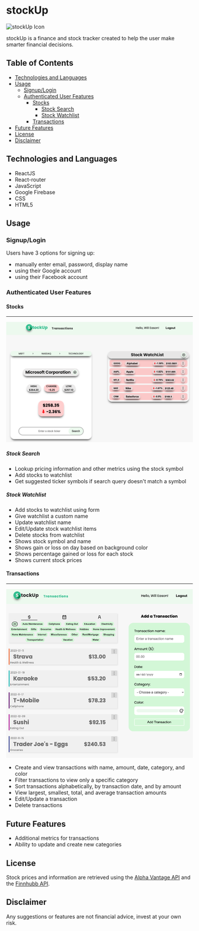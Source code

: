 # stockUp

![stockUp Icon](./public/favicon.ico)

stockUp is a finance and stock tracker created to help the user make smarter financial decisions.

## Table of Contents

- [Technologies and Languages](https://github.com/itsvvill/stockUp/edit/main/README.md#technologies-and-languages)
- [Usage](https://github.com/itsvvill/stockUp/edit/main/README.md#Usage)
  - [Signup/Login](https://github.com/itsvvill/stockUp/edit/main/README.md#signuplogin)
  - [Authenticated User Features](https://github.com/itsvvill/stockUp/edit/main/README.md#authenticated-user-features)
    - [Stocks](https://github.com/itsvvill/stockUp/edit/main/README.md#stocks)
      - [Stock Search](https://github.com/itsvvill/stockUp/edit/main/README.md#stock-search)
      - [Stock Watchlist](https://github.com/itsvvill/stockUp/edit/main/README.md#stock-watchlist)
    - [Transactions](https://github.com/itsvvill/stockUp/edit/main/README.md#transactions)
- [Future Features](https://github.com/itsvvill/stockUp/edit/main/README.md#future-features)
- [License](https://github.com/itsvvill/stockUp/edit/main/README.md#license)
- [Disclaimer](https://github.com/itsvvill/stockUp/edit/main/README.md#disclaimer)

## Technologies and Languages

- ReactJS
- React-router
- JavaScript
- Google Firebase
- CSS
- HTML5

## Usage

### Signup/Login

Users have 3 options for signing up:

- manually enter email, password, display name
- using their Google account
- using their Facebook account

### Authenticated User Features

#### Stocks

---

![Stock component](./public/stockUp_stock_component.png)

##### Stock Search

- Lookup pricing information and other metrics using the stock symbol
- Add stocks to watchlist
- Get suggested ticker symbols if search query doesn't match a symbol

##### Stock Watchlist

- Add stocks to watchlist using form
- Give watchlist a custom name
- Update watchlist name
- Edit/Update stock watchlist items
- Delete stocks from watchlist
- Shows stock symbol and name
- Shows gain or loss on day based on background color
- Shows percentage gained or loss for each stock
- Shows current stock prices

#### Transactions

---

![Transaction list and transaction form](./public/stockUp_transaction_list.png)

- Create and view transactions with name, amount, date, category, and color
- Filter transactions to view only a specific category
- Sort transactions alphabetically, by transaction date, and by amount
- View largest, smallest, total, and average transaction amounts
- Edit/Update a transaction
- Delete transactions

## Future Features

- Additional metrics for transactions
- Ability to update and create new categories

## License

Stock prices and information are retrieved using the [Alpha Vantage API](https://www.alphavantage.co/) and the [Finnhubb API](https://finnhub.io/docs/api).

## Disclaimer

Any suggestions or features are not financial advice, invest at your own risk.
